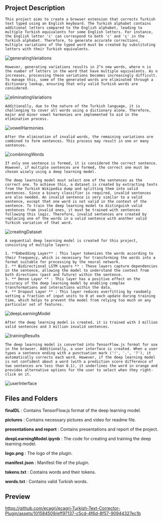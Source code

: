 ## Project Description
    This project aims to create a browser extension that corrects Turkish text typed using an English keyboard. The Turkish alphabet contains additional letters compared to the English alphabet, leading to multiple Turkish equivalents for some English letters. For instance, the English letter 'c' can correspond to both 'c' and 'ç' in the Turkish alphabet. Therefore, to generate accurate corrections, multiple variations of the typed word must be created by substituting letters with their Turkish equivalents.
![generatingVariations](https://github.com/ecagri/ecagri-Turkish-Text-Corrector-Plugin/assets/101584509/2b387849-7737-476a-ad0f-9c1b4219c1f4)
    
    However, generating variations results in 2^n new words, where n is the number of letters in the word that have multiple equivalents. As n increases, processing these variations becomes increasingly difficult. To manage this, some of the generated words are eliminated through a dictionary lookup, ensuring that only valid Turkish words are considered. 
    
![eliminatingVariations](https://github.com/ecagri/ecagri-Turkish-Text-Corrector-Plugin/assets/101584509/e1be9de8-9367-4e9f-af05-818e75f6c8e7)

    Additionally, due to the nature of the Turkish language, it is challenging to cover all words using a dictionary alone. Therefore, major and minor vowel harmonies are implemented to aid in the elimination process.
    
![vowelHarmonies](https://github.com/ecagri/ecagri-Turkish-Text-Corrector-Plugin/assets/101584509/52cb6761-1e80-481c-a8f4-a60730b24a02)

    After the elimination of invalid words, the remaining variations are combined to form sentences. This process may result in one or many sentences.
![combiningWords](https://github.com/ecagri/ecagri-Turkish-Text-Corrector-Plugin/assets/101584509/b749d78d-8614-4ebc-9a49-5ec9680f66c3)

    If only one sentence is formed, it is considered the correct sentence. However, if multiple sentences are formed, the correct one must be chosen wisely using a deep learning model.

    The deep learning model must select one of the sentences as the correct one. To achieve this, a dataset is created by extracting texts from the Turkish Wikipedia dump and splitting them into valid sentences. Since a binary classifier is required, invalid sentences are also needed. An invalid sentence is very similar to a valid sentence, except that one word is not valid in the context of the sentence. To train the deep learning model to distinguish valid sentences from invalid ones, it must be trained with sentences following this logic. Therefore, invalid sentences are created by replacing one of the words in a valid sentence with another valid Turkish variation of that word.

![creatingDataset](https://github.com/ecagri/ecagri-Turkish-Text-Corrector-Plugin/assets/101584509/4d20e899-9b36-496f-8272-73ec1aef03cf)

    A sequential deep learning model is created for this project, consisting of multiple layers:

    1. **Embedding Layer** : This layer tokenizes the words according to their frequency, which is necessary for transforming the words into a format suitable for processing by the neural network.
    2. ** Bidirectional LSTM Layers ** : These layers capture dependencies in the sentence, allowing the model to understand the context from both directions (past and future) within the sentence.
    3. ** Dense Layer ** : This layer has a positive effect on the accuracy of the deep learning model by enabling complex transformations and interactions within the data.
    4. ** Dropout Layer ** : This layer reduces overfitting by randomly setting a fraction of input units to 0 at each update during training time, which helps to prevent the model from relying too much on any particular set of features.
    
![deepLearningModel](https://github.com/ecagri/ecagri-Turkish-Text-Corrector-Plugin/assets/101584509/5ca11c43-4120-430c-b476-bb8461957fbf)

    After the deep learning model is created, it is trained with 3 million valid sentences and 3 million invalid sentences.
    
![trainingResults](https://github.com/ecagri/ecagri-Turkish-Text-Corrector-Plugin/assets/101584509/a638d9d2-853a-4b75-9a6d-89ca58758182)

    The deep learning model is converted into TensorFlow.js format for use in the browser. Additionally, a user interface is created. When a user types a sentence ending with a punctuation mark ('!', '.', '?'), it automatically corrects each word. However, if the deep learning model is not confident about a word (with a prediction score difference of two sentences are less than 0.1), it underlines the word in orange and provides alternative options for the user to select when they right-click on it.

![userInterface](https://github.com/ecagri/ecagri-Turkish-Text-Corrector-Plugin/assets/101584509/6302acfa-26b9-446f-b5e3-eb2a55c4c2b5)

## Files and Folders

**finalDL** : Contains TensorFlow.js format of the deep learning model.

**pictures** : Contains necessary pictures and video for readme file.

**presentations and report** : Contains presentations and report of the project.

**deepLearningModel.ipynb** : The code for creating and training the deep learning model.

**logo.png** : The logo of the plugin.

**manifest.json** : Manifest file of the plugin.

**tokens.txt** : Contains words and their tokens.

**words.txt** : Contains valid Turkish words.

## Preview

https://github.com/ecagri/ecagri-Turkish-Text-Corrector-Plugin/assets/101584509/eff97137-c5cd-4f6d-8f57-90944327ec1b


    
